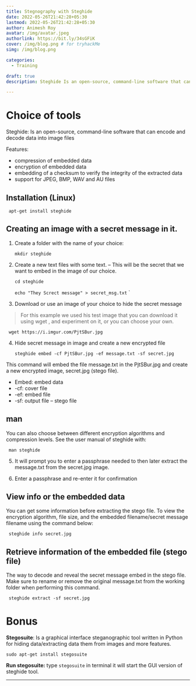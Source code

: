 ```yaml
---
title: Stegnography with Steghide
date: 2022-05-26T21:42:28+05:30
lastmod: 2022-05-26T21:42:28+05:30
author: Animesh Roy
avatar: /img/avatar.jpeg
authorlink: https://bit.ly/34sGFiK
cover: /img/blog.png # for tryhackMe
simg: /img/blog.png

categories:
  - Training

draft: true
description: Steghide Is an open-source, command-line software that can encode and decode data into image files

---
```


# Choice of tools

Steghide: Is an open-source, command-line software that can encode and decode data into image files

Features:

* compression of embedded data
* encryption of embedded data
* embedding of a checksum to verify the integrity of the extracted data
* support for JPEG, BMP, WAV and AU files

## Installation (Linux)

     apt-get install steghide

## Creating an image with a secret message in it.

1. Create a folder with the name of your choice:
     
     `mkdir steghide`

2. Create a new text files with some text. – This will be the secret that we want to embed in the image of our choice.

     `cd steghide`

     `echo "They Screct message" > secret_msg.txt`
`
3. Download or use an image of your choice to hide the secret message

> For this example we used his test image that you can download it using wget <image link>, and experiment on it, or you can choose your own.

     wget https://i.imgur.com/PjtSBur.jpg

4. Hide secret message in image and create a new encrypted file

     `steghide embed -cf PjtSBur.jpg -ef message.txt -sf secret.jpg`

This command will embed the file message.txt in the PjtSBur.jpg and create a new encrypted image, secret.jpg (stego file).

* Embed: embed data
* -cf: cover file
* -ef: embed file
* -sf: output file – stego file

## man 
You can also choose between different encryption algorithms and compression levels.
See the user manual of steghide with: 

     man steghide

5. It will prompt you to enter a passphrase needed to then later extract the message.txt from the secret.jpg image.

6. Enter a passphrase and re-enter it for confirmation

## View info or the embedded data

You can get some information before extracting the stego file. To view the encryption algorithm, file size, and the embedded filename/secret message filename using the command below:

     steghide info secret.jpg


## Retrieve information of the embedded file (stego file)
The way to decode and reveal the secret message embed in the stego file. Make sure to rename or remove the original message.txt from the working folder when performing this command.


     steghide extract -sf secret.jpg


# Bonus 
**Stegosuite**: Is a graphical interface steganographic tool written in Python for hiding data/extracting data them from images and more features.

`sudo apt-get install stegosuite`

**Run stegosuite:** type `stegosuite` in terminal it will start the GUI version of steghide tool. 

---
<!-- Google Ads -->

<script async src="https://pagead2.googlesyndication.com/pagead/js/adsbygoogle.js"></script>
<ins class="adsbygoogle"
     style="display:block; text-align:center;"
     data-ad-layout="in-article"
     data-ad-format="fluid"
     data-ad-client="ca-pub-3526678290068011"
     data-ad-slot="7160066188"></ins>
<script>
     (adsbygoogle = window.adsbygoogle || []).push({});
</script>
<!-- END -->


<script data-name="BMC-Widget" data-cfasync="false" src="https://cdnjs.buymeacoffee.com/1.0.0/widget.prod.min.js" data-id="anir0y" data-description="Support me on Buy me a coffee!" data-message="" data-color="#5F7FFF" data-position="Right" data-x_margin="18" data-y_margin="18"></script>

<!-- EOF -->
